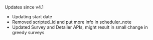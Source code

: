 Updates since v4.1

* Updating start date
* Removed scripted_id and put more info in scheduler_note
* Updated Survey and Detailer APIs, might result in small change in greedy surveys

